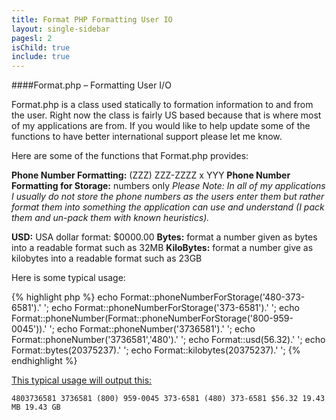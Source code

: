 ```yaml
---
title: Format PHP Formatting User IO
layout: single-sidebar
pagesl: 2
isChild: true
include: true
---
```


####Format.php – Formatting User I/O

Format.php is a class used statically to formation information to and from the user. Right now the class is fairly US based because that is where most of my applications are from. If you would like to help update some of the functions to have better international support please let me know.

Here are some of the functions that Format.php provides&#58;

**Phone Number Formatting:** (ZZZ) ZZZ-ZZZZ x YYY
**Phone Number Formatting for Storage:** numbers only
*Please Note: In all of my applications I usually do not store the phone numbers as the users enter them but rather format them into something the application can use and understand (I pack them and un-pack them with known heuristics).*

**USD:** USA dollar format: $0000.00
**Bytes:** format a number given as bytes into a readable format such as 32MB
**KiloBytes:** format a number give as kilobytes into a readable format such as 23GB

Here is some typical usage&#58;

{% highlight php %}
echo Format::phoneNumberForStorage('480-373-6581').'
';
echo Format::phoneNumberForStorage('373-6581').'
';
echo Format::phoneNumber(Format::phoneNumberForStorage('800-959-0045')).'
';
echo Format::phoneNumber('3736581').'
';
echo Format::phoneNumber('3736581','480').'
';
echo Format::usd(56.32).'
';
echo Format::bytes(20375237).'
';
echo Format::kilobytes(20375237).'
';
{% endhighlight %}

[This typical usage will output this&#58;](#typicalusage)

`4803736581
3736581
(800) 959-0045
373-6581
(480) 373-6581
$56.32
19.43 MB
19.43 GB`